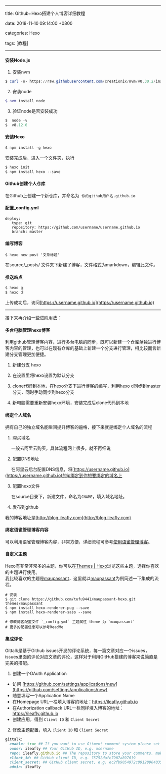 
---

title: Github+Hexo搭建个人博客详细教程

date: 2018-11-10 09:14:00 +0800

categories: Hexo

tags: [教程]

---

<a name="sl6tws"></a>
#### [](#sl6tws)安装Node.js

1. 安装nvm

```powershell
$ curl -o- https://raw.githubusercontent.com/creationix/nvm/v0.30.2/install.sh | bash
```

2. 安装node

```powershell
$ nvm install node
```

3. 验证node是否安装成功

```powershell
$  node -v
$  v8.12.0
```
<a name="t8a8gr"></a>
#### [](#t8a8gr)安装Hexo
```powershell
$ npm install -g hexo
```
安装完成后，进入一个文件夹，执行
```powershell
$ hexo init
$ npm install hexo --save
```
<a name="ua2lyy"></a>
#### [](#ua2lyy)Github创建个人仓库
在Github上创建一个新仓库，并命名为  `你的github用户名.github.io`
<a name="oefdft"></a>
#### [](#oefdft)配置_config.yml
```
deploy:
   type: git
   repository: https://github.com/username/username.github.io
   branch: master
```
<a name="s6t5gs"></a>
#### [](#s6t5gs)编写博客
```
$ hexo new post '文章标题'
```
在source/_posts/ 文件夹下新建了博客，文件格式为markdown，编辑此文件。
<a name="ybauhr"></a>
#### [](#ybauhr)推送站点
```powershell
$ hexo g
$ hexo d
```
上传成功后，访问[https://username.github.io](https://username.github.io)

---

接下来再介绍一些进阶用法：
<a name="padgfi"></a>
#### [](#padgfi)多台电脑管理hexo博客
利用github管理博客内容，进行多台电脑的同步，既可以新建一个仓库单独进行博客内容的管理，也可以在现有仓库的基础上新建一个分支进行管理，相比较而言新建分支管理更加便捷。

1. 新建分支 hexo

2. 在设置里将hexo设置为默认分支

3. clone代码到本地，在hexo分支下进行博客的编写，利用hexo d同步到master分支，同时手动同步到hexo分支

4. 新电脑需要重新安装hexo环境，安装完成后clone代码到本地

<a name="xhgmdd"></a>
#### [](#xhgmdd)绑定个人域名
拥有自己的独立域名能瞬间提升博客的逼格，接下来就是绑定个人域名的流程

1. 购买域名


     一般去阿里云购买，具体流程网上很多，就不再细说

2. 配置DNS地址


     在阿里云后台配置DNS信息，将[https://username.github.io](https://username.github.io)的ip绑定到你想要绑定的域名上

3. 配置hexo文件


     在source目录下，新建文件，命名为`CNAME`，填入域名地址。

4. 发布到github


我的博客地址是[http://blog.ileafly.com](http://blog.ileafly.com)
<a name="yst3oh"></a>
#### [](#yst3oh)绑定语雀管理博客内容
可以利用语雀管理博客内容，非常方便，详细流程可参考[使用语雀管理博客](http://www.ileafly.com/2018/11/09/yuque/使用语雀管理博客/)。
<a name="qvkuep"></a>
#### [](#qvkuep)自定义主题
Hexo有非常非常多的主题，你可以在[Themes | Hexo](https://hexo.io/themes/index.html)浏览这些主题，选择你喜欢的主题进行使用。<br />我比较喜欢的主题是[maupassant](https://github.com/tufu9441/maupassant-hexo)，这里就以[maupassant](https://github.com/tufu9441/maupassant-hexo)为例简述一下集成的流程。
```shell
# 安装
$ git clone https://github.com/tufu9441/maupassant-hexo.git themes/maupassant
$ npm install hexo-renderer-pug --save
$ npm install hexo-renderer-sass --save

# 修改博客配置文件 `_config.yml` 主题属性 theme 为 `maupassant`
# 更多的配置信息可以参考ReadMe
```
<a name="ctisce"></a>
#### [](#ctisce)集成评论
Gittalk是基于Github issues开发的评论系统，每一篇文章对应一个issues，issues里面的评论对应文章的评论，这样对于利用GitHub搭建的博客来说简直是完美的搭配。

1. 创建一个OAuth Application
- 访问 [https://github.com/settings/applications/new](https://github.com/settings/applications/new)
- 随意填写一个Application Name
- 在Homepage URL一栏填入博客的地址：https://ileafly.github.io
- 在Authorization callback URL一栏同样填入博客的地址：https://ileafly.github.io
- 创建应用，得到 `Client ID` 和 `Client Secret` 
2. 修改主题配置，填入 `Client ID` 和 `Client Secret` 

```ruby
gittalk:
  enable: true ## If you want to use Gitment comment system please set the value to true.
  owner: ileafly ## Your GitHub ID, e.g. username
  repo: ileafly.github.io ## The repository to store your comments, make sure you're the repo's owner, e.g. imsun.github.io
  client_id: ## GitHub client ID, e.g. 75752dafe7907a897619
  client_secret: ## GitHub client secret, e.g. ec2fb9054972c891289640354993b662f4cccc50
  admin: ileafly
```



